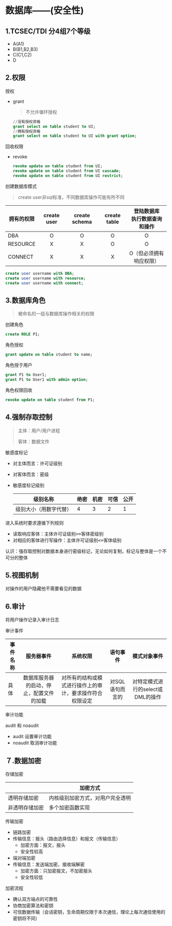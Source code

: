 # 数据库——(安全性)

## 1.TCSEC/TDI 分4组7个等级

- A(A1)
- B(B1,B2,B3)
- C(C1,C2)
- D

## 2.权限

授权

- grant

  > 不允许循环授权

  ```sql
  //没有授权资格
  grant select on table student to UI;
  //拥有授权资格
  grant select on table student to UI with grant option;
  ```

回收权限

- revoke

  ```sql
  revoke update on table student from UI;
  revoke update on table student from UI cascade;
  revoke update on table student from UI restrict;
  ```

  

创建数据库模式

> create user非sql标准，不同数据库操作可能有所不同

| 拥有的权限 | create user | create schema | create table | 登陆数据库<br />执行数据查询和操作<br /> |
| ---------- | :---------: | :-----------: | :----------: | :--------------------------------------: |
| DBA        |      O      |       O       |      O       |                    O                     |
| RESOURCE   |      X      |       X       |      O       |                    O                     |
| CONNECT    |      X      |       X       |      X       |         O（但必须拥有响应权限）          |

```sql
create user username with DBA;
create user username with resource;
create user username with connect;
```

## 3.数据库角色

> 被命名的一组与数据库操作相关的权限

创建角色

```sql
create ROLE P1;
```

角色授权

```sql
grant update on table student to name;
```

角色授于用户

```sql
grant P1 to User1;
grant P1 to User1 with admin option;
```

角色权限回收

```sql
revoke update on table student from P1;
```

## 4.强制存取控制

> 主体：用户/用户进程
>
> 客体：数据文件

敏感度标记

- 对主体而言：许可证级别

- 对客体而言：密级

- 敏感度标记级别

  | 级别名称               | 绝密 | 机密 | 可信 | 公开 |
  | ---------------------- | ---- | ---- | ---- | ---- |
  | 级别大小（用数字代替） | 4    | 3    | 2    | 1    |

进入系统时要求遵循下列规则

- 读取响应客体：主体许可证级别<kbd>>=</kbd>客体密级别
- 对相应的客体进行写操作：主体许可证级别<kbd><=</kbd>客体级别

认识：强存取控制对数据本身进行密级标记，无论如何复制，标记与整体是一个不可分的整体

## 5.视图机制

对操作的用户隐藏他不需要看见的数据

## 6.审计

将用户操作记录入审计日志

审计事件

| 事件名称 |                服务器事件                |                         系统权限                         |    语句事件     |           模式对象事件            |
| -------- | :--------------------------------------: | :------------------------------------------------------: | :-------------: | :-------------------------------: |
| 具体     | 数据库服务器的启动，停止，配置文件的加载 | 对所有的结构或模式进行操作上的审计，要求操作符合权限设定 | 对SQL语句而言的 | 对特定模式进行的select或DML的操作 |

审计功能

audit 和 noaudit
- audit 设置审计功能
- noaudit 取消审计功能

## ７.数据加密

存储加密

|                | 加密方式                         |
| -------------- | -------------------------------- |
| 透明存储加密   | 内核级别加密方式，对用户完全透明 |
| 非透明存储加密 | 多个加密函数实现                 |

传输加密

- 链路加密
- 传输信息：报头（路由选择信息）和报文（传输信息）
  - 加密方面：报文，报头
  - 安全性较高
- 端对端加密
- 传输信息：发送端加密，接收端解密
  - 加密方面：只加密报文，不加密报头
  - 安全性较低

加密流程

- 确认双方端点的可靠性
- 协商加密算法和密钥
- 可信数据传输（会话密钥，生命周期仅限于本次通信，理论上每次通信使用的密钥将不同）